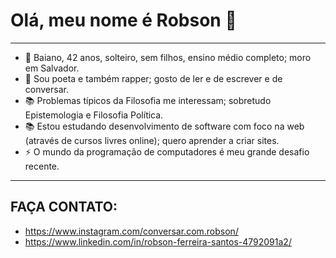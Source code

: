 #  Olá, meu nome é Robson :full_moon_with_face:  
***
*  :slightly_smiling_face: Baiano, 42 anos, solteiro, sem filhos, ensino médio completo; moro em Salvador.
*  :slightly_smiling_face: Sou poeta e também rapper; gosto de ler e de escrever e de conversar.
*  :books:   Problemas típicos da Filosofia me interessam; sobretudo Epistemologia e Filosofia Política.
*  :books:  Estou estudando desenvolvimento de software com foco na web (através de cursos livres online); quero aprender a criar sites.
*   :zap:  O mundo da programação de computadores é meu grande desafio recente.
***
##  FAÇA CONTATO:
*  https://www.instagram.com/conversar.com.robson/
*  https://www.linkedin.com/in/robson-ferreira-santos-4792091a2/
